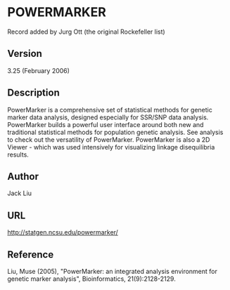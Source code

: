 # POWERMARKER
Record added by Jurg Ott (the original Rockefeller list)

## Version
3.25 (February 2006)

## Description
PowerMarker is a comprehensive set of statistical methods for genetic marker data analysis, designed especially for SSR/SNP data analysis. PowerMarker builds a powerful user interface around both new and traditional statistical methods for population genetic analysis. See analysis to check out the versatility of PowerMarker. PowerMarker is also a 2D Viewer - which was used intensively for visualizing linkage disequilibria results.

## Author
Jack Liu

## URL
http://statgen.ncsu.edu/powermarker/

## Reference
Liu, Muse (2005), "PowerMarker: an integrated analysis environment for genetic marker analysis", Bioinformatics, 21(9):2128-2129.